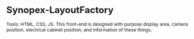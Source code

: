 <div style="font-size: 12px;">
<h1>Synopex-LayoutFactory</h1>
<p>Tools: HTML, CSS, JS. This front-end is designed with purpose display area, camera position, electrical cabinet position, and information of these things.</p>
</div>
